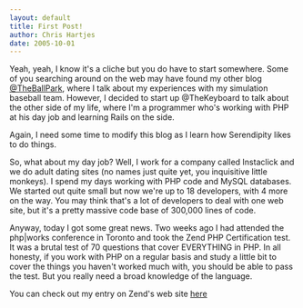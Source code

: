 ```yaml
--- 
layout: default
title: First Post!
author: Chris Hartjes
date: 2005-10-01
---
```

Yeah, yeah, I know it's a cliche but you do have to start somewhere.  Some of you searching around on the web may have found my other blog <a href="http://www.littlehart.net/attheballpark">@TheBallPark</a>, where I talk about my experiences with my simulation baseball team.  However, I decided to start up @TheKeyboard to talk about the other side of my life, where I'm a programmer who's working with PHP at his day job and learning Rails on the side.

Again, I need some time to modify this blog as I learn how Serendipity likes to do things.

So, what about my day job?  Well, I work for a company called Instaclick and we do adult dating sites (no names just quite yet, you inquisitive little monkeys).  I spend my days working with PHP code and MySQL databases.  We started out quite small but now we're up to 18 developers, with 4 more on the way.  You may think that's a lot of developers to deal with one web site, but it's a pretty massive code base of 300,000 lines of code.

Anyway, today I got some great news.  Two weeks ago I had attended the php|works conference in Toronto and took the Zend PHP Certification test.  It was a brutal test of 70 questions that cover EVERYTHING in PHP.  In all honesty, if you work with PHP on a regular basis and study a little bit to cover the things you haven't worked much with, you should be able to pass the test.  But you really need a broad knowledge of the language.

You can check out my entry on Zend's web site <a href="http://zend.com/zce.php?c=ZEND901167&amp;r=0910099">here</a>
